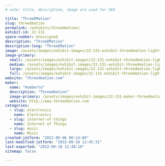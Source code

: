 ```yaml
---
# note: title, description, image are used for SEO

title: "ThreeDMation"
slug: threedmation
permalink: /exhibits/threedmation/
exhibit-id: 22-131
space-number: Unassigned
description: "ThreeDMation"
description-long: "ThreeDMation"
image: /assets/images/exhibit-images/22-131-exhibit-threedmation-lightson002-large.jpg
image-primary: 
  small: /assets/images/exhibit-images/22-131-exhibit-threedmation-lightson002-small.jpg
  medium: /assets/images/exhibit-images/22-131-exhibit-threedmation-lightson002-medium.jpg
  large: /assets/images/exhibit-images/22-131-exhibit-threedmation-lightson002-large.jpg
  full: /assets/images/exhibit-images/22-131-exhibit-threedmation-lightson002-full.jpg
website: "threedmation.com"
maker: 
  name: "Humberto"
  description: "Threedmation"
  image-primary: /assets/images/exhibit-images/22-131-maker-threedmation-bannertwo-medium.jpg
  website: http://www.threedmation.com
categories: 
  - slug: electronics
    name: Electronics
  - slug: internet-of-things
    name: Internet of Things
  - slug: music
    name: Music
created-jotform: "2022-09-06 08:14:09"
last-modified-jotform: "2022-09-10 12:45:31"
last-exported: "2022-09-10 12:48:18"
sitemap: false

---
```

